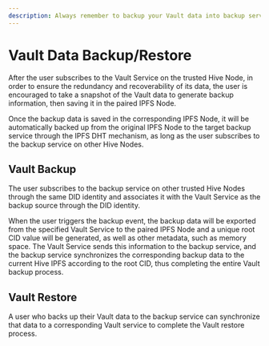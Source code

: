 ```yaml
---
description: Always remember to backup your Vault data into backup service
---
```


# Vault Data Backup/Restore

After the user subscribes to the Vault Service on the trusted Hive Node, in order to ensure the redundancy and recoverability of its data, the user is encouraged to take a snapshot of the Vault data to generate backup information, then saving it in the paired IPFS Node.&#x20;

Once the backup data is saved in the corresponding IPFS Node, it will be automatically backed up from the original IPFS Node to the target backup service through the IPFS DHT mechanism, as long as the user subscribes to the backup service on other Hive Nodes.

## Vault Backup

The user subscribes to the backup service on other trusted Hive Nodes through the same DID identity and associates it with the Vault Service as the backup source through the DID identity.

When the user triggers the backup event, the backup data will be exported from the specified Vault Service to the paired IPFS Node and a unique root CID value will be generated, as well as other metadata, such as memory space. The Vault Service sends this information to the backup service, and the backup service synchronizes the corresponding backup data to the current Hive IPFS according to the root CID, thus completing the entire Vault backup process.

## Vault Restore

A user who backs up their Vault data to the backup service can synchronize that data to a corresponding Vault service to complete the Vault restore process.
